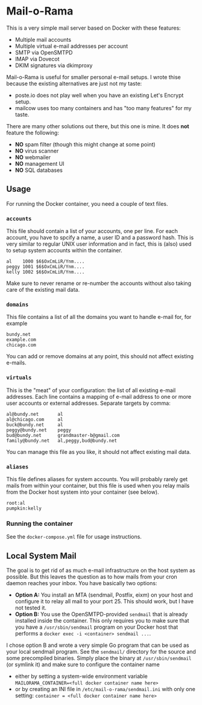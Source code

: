 # Mail-o-Rama

This is a very simple mail server based on Docker with these features:

* Multiple mail accounts
* Multiple virtual e-mail addresses per account
* SMTP via OpenSMTPD
* IMAP via Dovecot
* DKIM signatures via dkimproxy

Mail-o-Rama is useful for smaller personal e-mail setups. I wrote thise because
the existing alternatives are just not my taste:

* poste.io does not play well when you have an existing Let's Encrypt setup.
* mailcow uses too many containers and has "too many features" for my taste.

There are many other solutions out there, but this one is mine. It does **not**
feature the following:

* **NO** spam filter (though this might change at some point)
* **NO** virus scanner
* **NO** webmailer
* **NO** management UI
* **NO** SQL databases

## Usage

For running the Docker container, you need a couple of text files.

### `accounts`

This file should contain a list of your accounts, one per line. For each account,
you have to spcify a name, a user ID and a password hash. This is very similar
to regular UNIX user information and in fact, this is (also) used to setup system
accounts within the container.

    al    1000 $6$OxCmLiR/Ynm....
    peggy 1001 $6$OxCmLiR/Ynm....
    kelly 1002 $6$OxCmLiR/Ynm....

Make sure to never rename or re-number the accounts without also taking care of
the existing mail data.

### `domains`

This file contains a list of all the domains you want to handle e-mail for, for
example

    bundy.net
    example.com
    chicago.com

You can add or remove domains at any point, this should not affect existing
e-mails.

### `virtuals`

This is the "meat" of your configuration: the list of all existing e-mail
addresses. Each line contains a mapping of e-mail address to one or more user
accounts or external addresses. Separate targets by comma:

    al@bundy.net       al
    al@chicago.com     al
    buck@bundy.net     al
    peggy@bundy.net    peggy
    bud@bundy.net      grandmaster-b@gmail.com
    family@bundy.net   al,peggy,bud@bundy.net

You can manage this file as you like, it should not affect existing mail data.

### `aliases`

This file defines aliases for system accounts. You will probably rarely get
mails from within your container, but this file is used when you relay mails
from the Docker host system into your container (see below).

    root:al
    pumpkin:kelly

### Running the container

See the `docker-compose.yml` file for usage instructions.

## Local System Mail

The goal is to get rid of as much e-mail infrastructure on the host system as
possible. But this leaves the question as to how mails from your cron daemon
reaches your inbox. You have basically two options:

* **Option A:** You install an MTA (sendmail, Postfix, eixm) on your host and
  configure it to relay all mail to your port 25. This should work, but I have
  not tested it.
* **Option B:** You use the OpenSMTPD-provided `sendmail` that is already
  installed inside the container. This only requires you to make sure that you
  have a `/usr/sbin/sendmail` program on your Docker host that performs a
  `docker exec -i <container> sendmail ...`.

I chose option B and wrote a very simple Go program that can be used as your
local sendmail program. See the `sendmail/` directory for the source and some
precompiled binaries. Simply place the binary at `/usr/sbin/sendmail` (or
symlink it) and make sure to configure the container name

* either by setting a system-wide environment variable
  `MAILORAMA_CONTAINER=<full docker container name here>`
* or by creating an INI file in `/etc/mail-o-rama/sendmail.ini` with only one
  setting: `container = <full docker container name here>`
